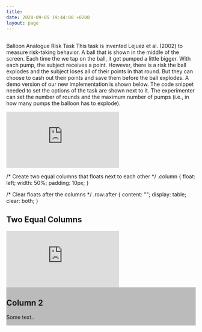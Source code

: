 ```yaml
---
title: 
date: 2020-09-05 19:44:00 +0200
layout: page
---
```


## 


Balloon Analogue Risk Task
This task is invented Lejuez et al. (2002) to measure risk-taking behavior. A ball that is shown in the middle of the screen. Each time the we tap on the ball, it get pumped a little bigger. With each pump, the subject receives a point. However, there is a risk the ball explodes and the subject loses all of their points in that round. But they can choose to cash out their points and save them before the ball explodes. A demo version of our new implementation is shown below. The code snippet needed to set the options of the task are shown next to it. The experimenter can set the number of rounds and the maximum number of pumps (i.e., in how many pumps the balloon has to explode).


<div class="demo-container">
  <iframe src="https://lens.cut.social/#/bart/en" frameborder="0" allowfullscreen=""></iframe>
</div>

/* Create two equal columns that floats next to each other */
.column {
  float: left;
  width: 50%;
  padding: 10px;
}

/* Clear floats after the columns */
.row:after {
  content: "";
  display: table;
  clear: both;
}
</style>
</head>
<body>

<h2>Two Equal Columns</h2>

<div class="row">
<div class="demo-container">
  <iframe src="https://lens.cut.social/#/bart/en" frameborder="0" allowfullscreen=""></iframe>
</div>
<div class="column" style="background-color:#bbb;">
    <h2>Column 2</h2>
    <p>Some text..</p>
  </div>
</div>

